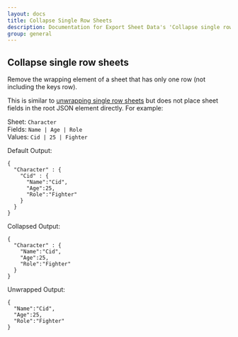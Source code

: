 ```yaml
---
layout: docs
title: Collapse Single Row Sheets
description: Documentation for Export Sheet Data's 'Collapse single row sheets' option.
group: general
---
```


Collapse single row sheets
-------------
Remove the wrapping element of a sheet that has only one row (not including the keys row).

This is similar to [unwrapping single row sheets](docs/general/unwrapsinglerowsheets.md) but does not place sheet fields in the root JSON element directly. For example:

Sheet: `Character`<br>
Fields: `Name | Age | Role`<br>
Values: `Cid | 25 | Fighter`

Default Output:
```
{
  "Character" : {
    "Cid" : {
      "Name":"Cid",
      "Age":25,
      "Role":"Fighter"
    }
  }
}
```

Collapsed Output:
```
{
  "Character" : {
    "Name":"Cid",
    "Age":25,
    "Role":"Fighter"
  }
}
```

Unwrapped Output:
```
{
  "Name":"Cid",
  "Age":25,
  "Role":"Fighter"
}
```
